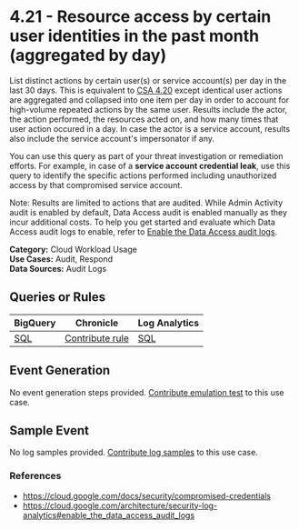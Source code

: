 # 4.21 - Resource access by certain user identities in the past month (aggregated by day)
List distinct actions by certain user(s) or service account(s) per day in the last 30 days.
This is equivalent to [CSA 4.20](../4.20/4.20.md) except identical user actions are aggregated and collapsed into
one item per day in order to account for high-volume repeated actions by the same user.
Results include the actor, the action performed, the resources acted on, and how many times that user action occured in a day.
In case the actor is a service account, results also include the service account's impersonator if any.

You can use this query as part of your threat investigation or remediation efforts.
For example, in case of a **service account credential leak**, use this query to identify the
specific actions performed including unauthorized access by that compromised service account.

Note: Results are limited to actions that are audited. While Admin Activity audit is enabled by default,
Data Access audit is enabled manually as they incur additional costs. To help you get started and evaluate which
Data Access audit logs to enable, refer to [Enable the Data Access audit logs](https://cloud.google.com/architecture/security-log-analytics#enable_the_data_access_audit_logs).


**Category:** Cloud Workload Usage
</br>
**Use Cases:** Audit, Respond
</br>
**Data Sources:** Audit Logs
</br>



## Queries or Rules
BigQuery | Chronicle | Log Analytics
--- | --- | ---
[SQL](../../backends/bigquery/sql/4_21_actions_by_user_identity_aggregated_by_day.sql) | [Contribute rule](../../CONTRIBUTING.md) | [SQL](../../backends/log_analytics/sql/4_21_actions_by_user_identity_aggregated_by_day.sql)

## Event Generation
No event generation steps provided. [Contribute emulation test](../../CONTRIBUTING.md) to this use case.

## Sample Event
No log samples provided. [Contribute log samples](../../CONTRIBUTING.md) to this use case.


### References
- https://cloud.google.com/docs/security/compromised-credentials
- https://cloud.google.com/architecture/security-log-analytics#enable_the_data_access_audit_logs
    
